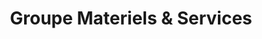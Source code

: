 ---
title: "Groupe Materiels & Services"
url: /cayenne/groupe-materiels-und-services/
shop: Baumarkt
---